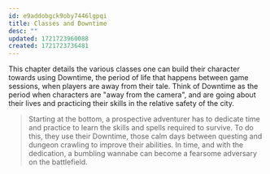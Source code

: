 ```yaml
---
id: e9addobgck9oby7446lgpqi
title: Classes and Downtime
desc: ""
updated: 1721723960088
created: 1721723736481
---
```


This chapter details the various classes one can build their character towards using Downtime, the period of life that happens between game sessions, when players are away from their tale. Think of Downtime as the period when characters are "away from the camera", and are going about their lives and practicing their skills in the relative safety of the city.

> Starting at the bottom, a prospective adventurer has to dedicate time and practice to learn the skills and spells required to survive. To do this, they use their Downtime, those calm days between questing and dungeon crawling to improve their abilities. In time, and with the dedication, a bumbling wannabe can become a fearsome adversary on the battlefield.
